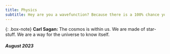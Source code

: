 ```yaml
---
title: Physics
subtitle: Hey are you a wavefunction? Because there is a 100% chance you will collapse into my arms after I observe you. _Try this 100% original pickup line at your own risk_
---
```

{: .box-note}
**Carl Sagan:** The cosmos is within us. We are made of star-stuff. We are a way for the universe to know itself.

##### August 2023

